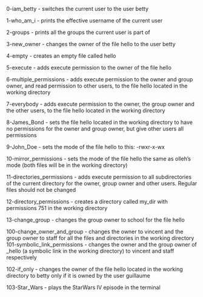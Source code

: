 0-iam_betty - switches the current user to the user betty

1-who_am_i - prints the effective username of the current user

2-groups -  prints all the groups the current user is part of

3-new_owner - changes the owner of the file hello to the user betty

4-empty - creates an empty file called hello

5-execute - adds execute permission to the owner of the file hello

6-multiple_permissions - adds execute permission to the owner and group owner, and read permission to other users, to the file hello located in the working directory

7-everybody - adds execute permission to the owner, the group owner and the other users, to the file hello located in the working directory

8-James_Bond - sets the file hello located in the working directory to have no permissions for the owner and group owner, but give other users all permissions

9-John_Doe -  sets the mode of the file hello to this: -rwxr-x-wx

10-mirror_permissions - sets the mode of the file hello the same as olleh’s mode (both files will be in the working directory)

11-directories_permissions - adds execute permission to all subdirectories of the current directory for the owner, group owner and other users. Regular files should not be changed

12-directory_permissions - creates a directory called my_dir with permissions 751 in the working directory

13-change_group - changes the group owner to school for the file hello

100-change_owner_and_group - changes the owner to vincent and the group owner to staff for all the files and directories in the working directory                            
101-symbolic_link_permissions - changes the owner and the group owner of _hello (a symbolic link in the working directory) to vincent and staff respectively

102-if_only -  changes the owner of the file hello located in the working directory to betty only if it is owned by the user guillaume

103-Star_Wars - plays the StarWars IV episode in the terminal
